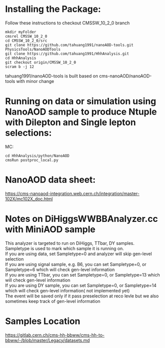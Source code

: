 # Installing the Package:

Follow these instructions to checkout CMSSW_10_2_0 branch   
```
mkdir myFolder   
cmsrel CMSSW_10_2_0   
cd CMSSW_10_2_0/src   
git clone https://github.com/tahuang1991/nanoAOD-tools.git PhysicsTools/NanoAODTools   
git clone https://github.com/tahuang1991/HhhAnalysis.git   
cd HhhAnalysis
git checkout origin/CMSSW_10_2_0
scram b -j 12   
```
tahuang1991/nanoAOD-tools is built based on cms-nanoAOD/nanoAOD-tools with minor change
# Running on data or simulation using NanoAOD sample to produce Ntuple with Dilepton and Single lepton selections:   

MC:
```
cd HhhAnalysis/python/NanoAOD
cmsRun postproc_local.py
```
# NanoAOD data sheet: 
https://cms-nanoaod-integration.web.cern.ch/integration/master-102X/mc102X_doc.html

# Notes on DiHiggsWWBBAnalyzer.cc with MiniAOD sample
This analyzer is targeted to run on DiHiggs, TTbar, DY samples.     
Sampletype is used to mark which sample it is running on.   
If you are using data, set Sampletype=0 and analyzer will skip gen-level selection   
If you are using signal sample, e.g. B6, you can set Sampletype=0, or Sampletype=6 which will check gen-level information   
If you are using TTbar, you can set Sampletype=0, or Sampletype=13 which will check gen-level information   
If you are using DY sample, you can set Sampletype=0, or Sampletype=14 which will check gen-level information( not implemented yet)   
The event will be saved only if it pass preselection at reco levle but we also sometimes keep track of gen-level information   
 

# Samples Location
https://gitlab.cern.ch/cms-hh-bbww/cms-hh-to-bbww/-/blob/master/Legacy/datasets.md
